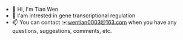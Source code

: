 - 👋 Hi, I'm Tian Wen
- 👀 I'am intrested in gene transcriptional regulation 
- 📫 You can contact ✉️wentian0003@163.com when you have any questions, suggestions, comments, etc.


<!--
**tianwen0003/tianwen0003** is a ✨ _special_ ✨ repository because its `README.md` (this file) appears on your GitHub profile.

Here are some ideas to get you started:

- 🔭 I’m currently working on ...
- 🌱 I’m currently learning ...
- 👯 I’m looking to collaborate on ...
- 🤔 I’m looking for help with ...
- 💬 Ask me about ...
- 📫 How to reach me: ...
- 😄 Pronouns: ...
- ⚡ Fun fact: ...
-->
